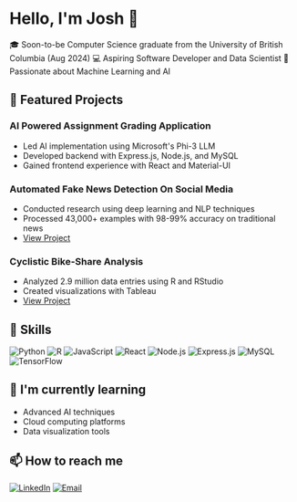 # Hello, I'm Josh 👋

🎓 Soon-to-be Computer Science graduate from the University of British Columbia (Aug 2024)
💻 Aspiring Software Developer and Data Scientist
🤖 Passionate about Machine Learning and AI

## 🚀 Featured Projects

### AI Powered Assignment Grading Application
- Led AI implementation using Microsoft's Phi-3 LLM
- Developed backend with Express.js, Node.js, and MySQL
- Gained frontend experience with React and Material-UI

### Automated Fake News Detection On Social Media
- Conducted research using deep learning and NLP techniques
- Processed 43,000+ examples with 98-99% accuracy on traditional news
- [View Project](https://github.com/joshndala/fake-news-detection/blob/main/Deep%20Learning%20on%20Fake%20News%20Detection%20Final%20Paper.pdf)

### Cyclistic Bike-Share Analysis
- Analyzed 2.9 million data entries using R and RStudio
- Created visualizations with Tableau
- [View Project](https://github.com/joshndala/Cyclistic-Case-Study)

## 💼 Skills
![Python](https://img.shields.io/badge/-Python-3776AB?style=flat-square&logo=Python&logoColor=white)
![R](https://img.shields.io/badge/-R-276DC3?style=flat-square&logo=R&logoColor=white)
![JavaScript](https://img.shields.io/badge/-JavaScript-F7DF1E?style=flat-square&logo=javascript&logoColor=black)
![React](https://img.shields.io/badge/-React-61DAFB?style=flat-square&logo=react&logoColor=black)
![Node.js](https://img.shields.io/badge/-Node.js-339933?style=flat-square&logo=Node.js&logoColor=white)
![Express.js](https://img.shields.io/badge/-Express.js-000000?style=flat-square&logo=express&logoColor=white)
![MySQL](https://img.shields.io/badge/-MySQL-4479A1?style=flat-square&logo=mysql&logoColor=white)
![TensorFlow](https://img.shields.io/badge/-TensorFlow-FF6F00?style=flat-square&logo=TensorFlow&logoColor=white)

## 🌱 I'm currently learning
- Advanced AI techniques
- Cloud computing platforms
- Data visualization tools

## 📫 How to reach me
[![LinkedIn](https://img.shields.io/badge/-LinkedIn-0077B5?style=flat-square&logo=LinkedIn&logoColor=white)](https://www.linkedin.com/in/joshua-ndala/)
[![Email](https://img.shields.io/badge/-Email-D14836?style=flat-square&logo=Gmail&logoColor=white)](mailto:jndala246@gmail.com)

